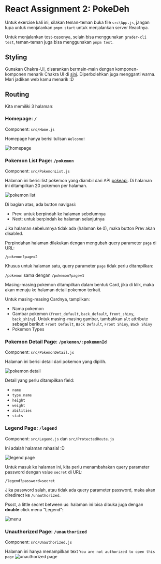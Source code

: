 # React Assignment 2: PokeDeh

Untuk exercise kali ini, silakan teman-teman buka file `src\App.js`, jangan lupa untuk menjalankan `pnpm start` untuk menjalankan server Reactnya.

Untuk menjalankan test-casenya, selain bisa menggunakan `grader-cli test`, teman-teman juga bisa menggunakan `pnpm test`.

## Styling

Gunakan Chakra-UI, disarankan bermain-main dengan komponen-komponen menarik Chakra UI di [sini](https://chakra-ui.com/docs/components). Diperbolehkan juga mengganti warna. Mari jadikan web kamu menarik :D

## Routing

Kita memiliki 3 halaman:

### Homepage: `/`

Component: `src/Home.js`

Homepage hanya berisi tulisan `Welcome!`

![homepage](assets/homePage.png)

### Pokemon List Page: `/pokemon`

Component: `src/PokemonList.js`

Halaman ini berisi list pokemon yang diambil dari API [pokeapi](https://pokeapi.co/). Di halaman ini ditampilkan 20 pokemon per halaman.

![pokemon list](assets/pokemonPage.png)

Di bagian atas, ada button navigasi:

- Prev: untuk berpindah ke halaman sebelumnya
- Next: untuk berpindah ke halaman selanjutnya

Jika halaman sebelumnya tidak ada (halaman ke 0), maka button Prev akan disabled.

Perpindahan halaman dilakukan dengan mengubah query parameter `page` di URL:

`/pokemon?page=2`

Khusus untuk halaman satu, query parameter `page` tidak perlu ditampilkan:

`/pokemon` sama dengan `/pokemon?page=1`

Masing-masing pokemon ditampilkan dalam bentuk Card, jika di klik, maka akan menuju ke halaman detail pokemon terkait.

Untuk masing-masing Cardnya, tampilkan:

- Nama pokemon
- Gambar pokemon (`front_default`, `back_default`, `front_shiny`, `back_shiny`). Untuk masing-masing gambar, tambahkan `alt` attribute sebagai berikut: `Front Default`, `Back Default`, `Front Shiny`, `Back Shiny`
- Pokemon Types

### Pokemon Detail Page: `/pokemon/:pokemonId`

Component: `src/PokemonDetail.js`

Halaman ini berisi detail dari pokemon yang dipilih.

![pokemon detail](assets/pokemonDetailPage.png)

Detail yang perlu ditampilkan field:

- `name`
- `type.name`
- `height`
- `weight`
- `abilities`
- `stats`

### Legend Page: `/legend`

Component: `src/Legend.js` dan `src/ProtectedRoute.js`

Ini adalah halaman rahasia! :D

![legend page](assets/legendPage.png)

Untuk masuk ke halaman ini, kita perlu menambahakan query parameter password dengan value `secret` di URL:

`/legend?password=secret`

Jika password salah, atau tidak ada query parameter password, maka akan diredirect ke `/unauthorized`.

Pssst, a little secret between us: halaman ini bisa dibuka juga dengan **double** click menu "Legend":

![menu](assets/menu.png)

### Unauthorized Page: `/unauthorized`

Component: `src/Unauthorized.js`

Halaman ini hanya menampilkan text `You are not authorized to open this page`
![unauthorized page](assets/unauthorizedPage.png)
